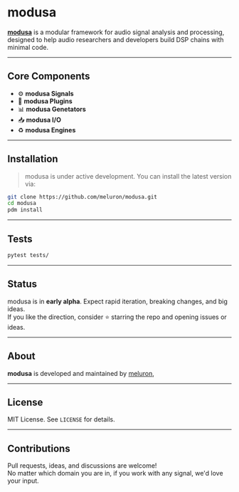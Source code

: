 # modusa

[**modusa**](https://meluron-toolbox.github.io/modusa/) is a modular framework for audio signal analysis and processing, designed to help audio researchers and developers build DSP chains with minimal code.

---

## Core Components

- ⚙️ **modusa Signals**
- 🧩 **modusa Plugins**
- 📊 **modusa Genetators**
- 📥 **modusa I/O**
- ♻️ **modusa Engines**

---

## Installation

> modusa is under active development. You can install the latest version via:

```bash
git clone https://github.com/meluron/modusa.git
cd modusa
pdm install
```

---

## Tests

```bash
pytest tests/
```

---

## Status

modusa is in **early alpha**. Expect rapid iteration, breaking changes, and big ideas.  
If you like the direction, consider ⭐ starring the repo and opening issues or ideas.

---

## About

**modusa** is developed and maintained by [meluron](https://www.github.com/meluron),

---

## License

MIT License. See `LICENSE` for details.

---

## Contributions

Pull requests, ideas, and discussions are welcome!  
No matter which domain you are in, if you work with any signal, we'd love your input.
